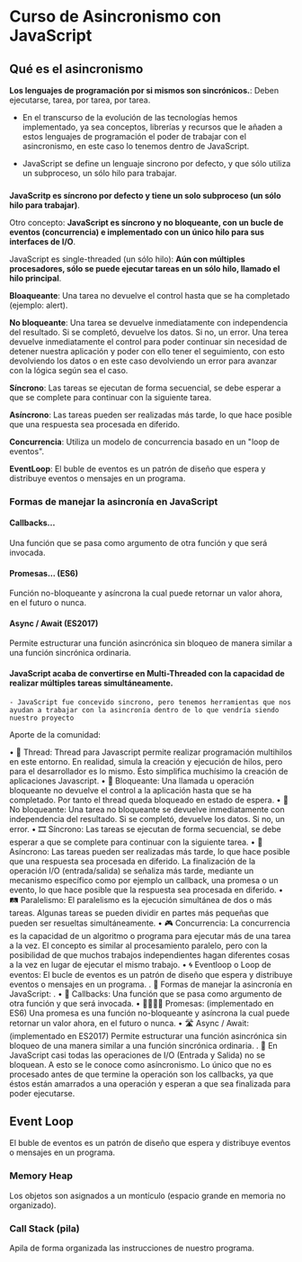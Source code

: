 # Curso de Asincronismo con JavaScript

## Qué es el asincronismo

**Los lenguajes de programación por si mismos son sincrónicos.**: Deben ejecutarse, tarea, por tarea, por tarea.

- En el transcurso de la evolución de las tecnologías hemos implementado, ya sea conceptos, librerías y recursos que le añaden a estos lenguajes de programación el poder de trabajar con el asincronismo, en este caso lo tenemos dentro de JavaScript. 

- JavaScript se define un lenguaje sincrono por defecto, y que sólo utiliza un subproceso, un sólo hilo para trabajar.

### 

**JavaScritp es síncrono por defecto y tiene un solo subproceso (un sólo hilo para trabajar)**.

Otro concepto: **JavaScript es síncrono y no bloqueante, con un bucle de eventos (concurrencia) e implementado con un único hilo para sus interfaces de I/O**.

JavaScript es single-threaded (un sólo hilo): **Aún con múltiples procesadores, sólo se puede ejecutar tareas en un sólo hilo, llamado el hilo principal**.

**Bloaqueante**: Una tarea no devuelve el control hasta que se ha completado (ejemplo: alert).

**No bloqueante**: Una tarea se devuelve inmediatamente con independencia del resultado. Si se completó, devuelve los datos. Si no, un error. Una terea devuelve inmediatamente el control para poder continuar sin necesidad de detener nuestra aplicación y poder con ello tener el seguimiento, con esto devolviendo los datos o en este caso devolviendo un error para avanzar con la lógica según sea el caso.

**Síncrono**: Las tareas se ejecutan de forma secuencial, se debe esperar a que se complete para continuar con la siguiente tarea.

**Asíncrono**: Las tareas pueden ser realizadas más tarde, lo que hace posible que una respuesta sea procesada en diferido.

**Concurrencia**: Utiliza un modelo de concurrencia basado en un "loop de eventos".

**EventLoop**: El buble de eventos es un patrón de diseño que espera y distribuye eventos o mensajes en un programa.

### Formas de manejar la asincronía en JavaScript

#### Callbacks...
Una función que se pasa como argumento de otra función y que será invocada.

#### Promesas... (ES6)
Función no-bloqueante y asíncrona la cual puede retornar un valor ahora, en el futuro o nunca.

#### Async / Await (ES2017)
Permite estructurar una función asincrónica sin bloqueo de manera similar a una función sincrónica ordinaria.

#### JavaScript acaba de convertirse en Multi-Threaded con la capacidad de realizar múltiples tareas simultáneamente.
    - JavaScript fue concevido sincrono, pero tenemos herramientas que nos ayudan a trabajar con la asincronía dentro de lo que vendría siendo nuestro proyecto

Aporte de la comunidad: 

• 🧵 Thread: Thread para Javascript permite realizar programación multihilos en este entorno. En realidad, simula la creación y ejecución de hilos, pero para el desarrollador es lo mismo. Ésto simplifica muchísimo la creación de aplicaciones Javascript.
• 🚫 Bloqueante: Una llamada u operación bloqueante no devuelve el control a la aplicación hasta que se ha completado. Por tanto el thread queda bloqueado en estado de espera.
• 🚿 No bloqueante: Una tarea no bloqueante se devuelve inmediatamente con independencia del resultado. Si se completó, devuelve los datos. Si no, un error.
• 🎞️ Síncrono: Las tareas se ejecutan de forma secuencial, se debe esperar a que se complete para continuar con la siguiente tarea.
• 🚦 Asíncrono: Las tareas pueden ser realizadas más tarde, lo que hace posible que una respuesta sea procesada en diferido. La finalización de la operación I/O (entrada/salida) se señaliza más tarde, mediante un mecanismo específico como por ejemplo un callback, una promesa o un evento, lo que hace posible que la respuesta sea procesada en diferido.
• 🛤️ Paralelismo: El paralelismo es la ejecución simultánea de dos o más tareas. Algunas tareas se pueden dividir en partes más pequeñas que pueden ser resueltas simultáneamente.
• 🎮 Concurrencia: La concurrencia es la capacidad de un algoritmo o programa para ejecutar más de una tarea a la vez. El concepto es similar al procesamiento paralelo, pero con la posibilidad de que muchos trabajos independientes hagan diferentes cosas a la vez en lugar de ejecutar el mismo trabajo.
• 🌀 Eventloop o Loop de eventos: El bucle de eventos es un patrón de diseño que espera y distribuye eventos o mensajes en un programa.
.
📝 Formas de manejar la asincronía en JavaScript:
.
• 📩 Callbacks: Una función que se pasa como argumento de otra función y que será invocada.
• 🫱🏼‍🫲🏾 Promesas: (implementado en ES6) Una promesa es una función no-bloqueante y asíncrona la cual puede retornar un valor ahora, en el futuro o nunca.
• 🛣️ Async / Await: (implementado en ES2017) Permite estructurar una función asincrónica sin bloqueo de una manera similar a una función sincrónica ordinaria.
.
📌 En JavaScript casi todas las operaciones de I/O (Entrada y Salida) no se bloquean. A esto se le conoce como asíncronismo. Lo único que no es procesado antes de que termine la operación son los callbacks, ya que éstos están amarrados a una operación y esperan a que sea finalizada para poder ejecutarse.

## Event Loop
El buble de eventos es un patrón de diseño que espera y distribuye eventos o mensajes en un programa.

### Memory Heap
Los objetos son asignados a un montículo (espacio grande en memoria no organizado).

### Call Stack (pila)
Apila de forma organizada las instrucciones de nuestro programa.


